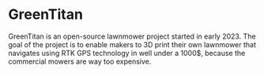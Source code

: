 # GreenTitan
 GreenTitan is an open-source lawnmower project started in early 2023. The goal of the project is to enable makers to 3D print their own lawnmower that navigates using RTK GPS technology in well under a 1000$, because the commercial mowers are way too expensive.
